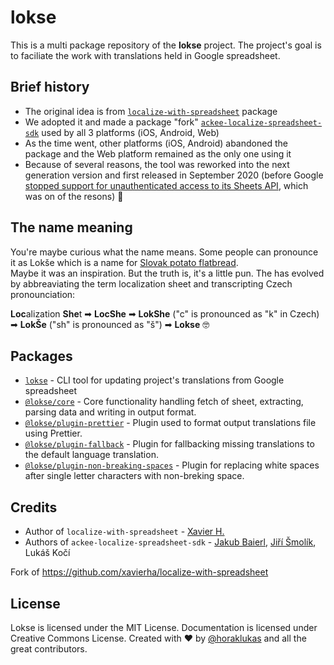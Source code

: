 # lokse

This is a multi package repository of the **lokse** project. The project's goal is to faciliate the work with translations held in Google spreadsheet. 

## Brief history
* The original idea is from [`localize-with-spreadsheet`](https://github.com/xavierha/localize-with-spreadsheet) package 
* We adopted it and made a package "fork" [`ackee-localize-spreadsheet-sdk`](https://www.npmjs.com/package/ackee-localize-spreadsheet-sdk) used by all 3 platforms (iOS, Android, Web)
* As the time went, other platforms (iOS, Android) abandoned the package and the Web platform remained as the only one using it
* Because of several reasons, the tool was reworked into the next generation version and first released in September 2020 (before Google [stopped support for unauthenticated access to its Sheets API](https://cloud.google.com/blog/products/g-suite/migrate-your-apps-use-latest-sheets-api), which was on of the resons) 🚀

## The name meaning
You're maybe curious what the name means. Some people can pronounce it as Lokše which is a name for [Slovak potato flatbread](https://www.google.com/search?q=lok%C5%A1e+recipe&oq=lok%C5%A1e+recipe&aqs=chrome..69i57j0l7.2201j0j7&sourceid=chrome&ie=UTF-8).  
Maybe it was an inspiration. But the truth is, it's a little pun. The has evolved by abbreaviating the term localization sheet and transcripting Czech pronounciation:

**Loc**alization **She**t ➡ **LocShe** ➡ **LokShe** ("c" is pronounced as "k" in Czech) ➡ **LokŠe** ("sh" is pronounced as "š") ➡ **Lokse** 🤓

## Packages

* [`lokse`](./packages/cli) - CLI tool for updating project's translations from Google spreadsheet
* [`@lokse/core`](./packages/core) - Core functionality handling fetch of sheet, extracting, parsing data and writing in output format.
* [`@lokse/plugin-prettier`](./packages/plugin-prettier) - Plugin used to format output translations file using Prettier.
* [`@lokse/plugin-fallback`](./packages/plugin-fallback) - Plugin for fallbacking missing translations to the default language translation.
* [`@lokse/plugin-non-breaking-spaces`](./packages/plugin-non-breaking-spaces) - Plugin for replacing white spaces after single letter characters with non-breking space.
	
## Credits

* Author of `localize-with-spreadsheet` - [Xavier H.](https://github.com/xvrh)
* Authors of `ackee-localize-spreadsheet-sdk` - [Jakub Baierl](https://github.com/baierjak), [Jiří Šmolík](https://github.com/smoliji), Lukáš Kočí

Fork of <a href="https://github.com/xavierha/localize-with-spreadsheet" target="_blank">https://github.com/xavierha/localize-with-spreadsheet</a>

## License
Lokse is licensed under the MIT License.
Documentation is licensed under Creative Commons License.
Created with ♥ by [@horaklukas](https://github.com/horaklukas) and all the great contributors.

